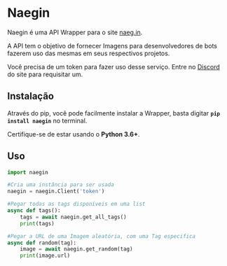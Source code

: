 # Naegin
Naegin é uma API Wrapper para o site [naeg.in](https://naeg.in/  "Clique para acessar").

A API tem o objetivo de fornecer Imagens para desenvolvedores de bots fazerem uso das mesmas em seus respectivos projetos.

Você precisa de um token para fazer uso desse serviço. Entre no [Discord](https://discord.gg/kdb4Hvd3 "Servidor no Discord") do site para requisitar um.

## Instalação
Através do pip, você pode facilmente instalar a Wrapper, basta digitar **`pip install naegin`** no terminal.

Certifique-se de estar usando o **Python 3.6+**.

## Uso
```python
import naegin

#Cria uma instância para ser usada
naegin = naegin.Client('token')

#Pegar todas as tags disponíveis em uma list
async def tags():
    tags = await naegin.get_all_tags()
    print(tags)

#Pegar a URL de uma Imagem aleatória, com uma Tag especifica
async def random(tag):
    image = await naegin.get_random(tag)
    print(image.url)
```